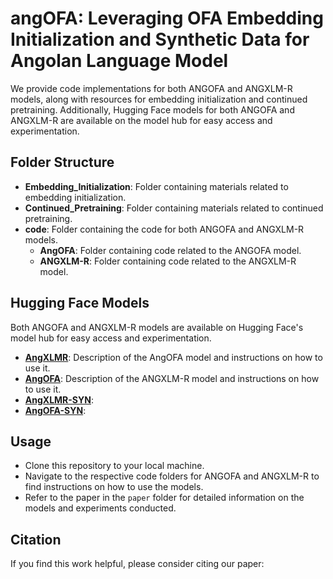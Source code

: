 # angOFA: Leveraging OFA Embedding Initialization and Synthetic Data for Angolan Language Model

We provide code implementations for both ANGOFA and ANGXLM-R models, along with resources for embedding initialization and continued pretraining. Additionally, Hugging Face models for both ANGOFA and ANGXLM-R are available on the model hub for easy access and experimentation.

## Folder Structure
- **Embedding_Initialization**: Folder containing materials related to embedding initialization.
- **Continued_Pretraining**: Folder containing materials related to continued pretraining.
- **code**: Folder containing the code for both ANGOFA and ANGXLM-R models.
  - **AngOFA**: Folder containing code related to the ANGOFA model.
  - **ANGXLM-R**: Folder containing code related to the ANGXLM-R model.

## Hugging Face Models
Both ANGOFA and ANGXLM-R models are available on Hugging Face's model hub for easy access and experimentation.

- **[AngXLMR](https://huggingface.co/username/AngOFA)**: Description of the AngOFA model and instructions on how to use it.
- **[AngOFA](https://huggingface.co/username/ANGXLM-R)**: Description of the ANGXLM-R model and instructions on how to use it.
- **[AngXLMR-SYN](https://huggigngface.co/username/AngXLMR-SYN)**: 
- **[AngOFA-SYN](https://huggingface.co/username/AngOFA-SYN)**:

## Usage
- Clone this repository to your local machine.
- Navigate to the respective code folders for ANGOFA and ANGXLM-R to find instructions on how to use the models.
- Refer to the paper in the `paper` folder for detailed information on the models and experiments conducted.

## Citation
If you find this work helpful, please consider citing our paper:
